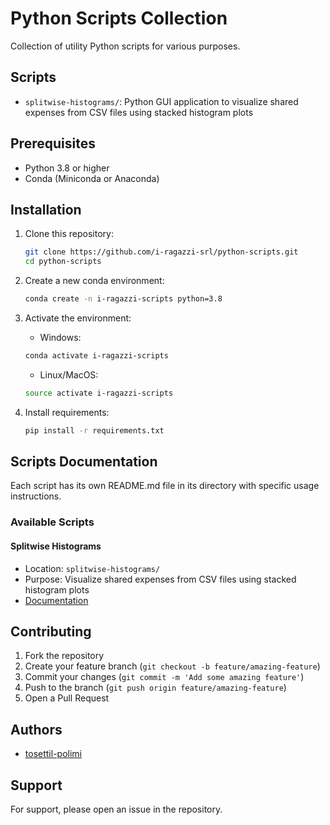 # Python Scripts Collection

Collection of utility Python scripts for various purposes.

## Scripts

- `splitwise-histograms/`: Python GUI application to visualize shared expenses from CSV files using stacked histogram plots

## Prerequisites

- Python 3.8 or higher
- Conda (Miniconda or Anaconda)

## Installation

1. Clone this repository:
    ```bash
    git clone https://github.com/i-ragazzi-srl/python-scripts.git
    cd python-scripts
    ```

2. Create a new conda environment:
    ```bash
    conda create -n i-ragazzi-scripts python=3.8
    ```

3. Activate the environment:
    - Windows:
    ```bash
    conda activate i-ragazzi-scripts
    ```
    - Linux/MacOS:
    ```bash
    source activate i-ragazzi-scripts
    ```

4. Install requirements:
    ```bash
    pip install -r requirements.txt
    ```

## Scripts Documentation

Each script has its own README.md file in its directory with specific usage instructions.

### Available Scripts

#### Splitwise Histograms
- Location: `splitwise-histograms/`
- Purpose: Visualize shared expenses from CSV files using stacked histogram plots
- [Documentation](splitwise-histograms/README.md)

## Contributing

1. Fork the repository
2. Create your feature branch (`git checkout -b feature/amazing-feature`)
3. Commit your changes (`git commit -m 'Add some amazing feature'`)
4. Push to the branch (`git push origin feature/amazing-feature`)
5. Open a Pull Request

## Authors

- [tosettil-polimi](https://github.com/tosettil-polimi)

## Support

For support, please open an issue in the repository.